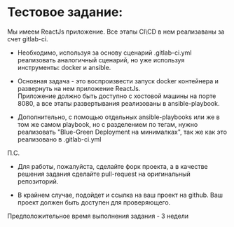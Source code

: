 # Тестовое задание:

Мы имеем ReactJs приложение. Все этапы CI\CD в нем реализаваны за счет gitlab-ci.  
+ Необходимо, используя за основу сценарий .gitlab-ci.yml реализовать аналогичный сценарий, но уже используя инструменты:
docker и ansible.  

+ Основная задача - это воспроизвести запуск docker контейнера и развернуть на нем приложение ReactJs.  
Приложение должно быть доступно с хостовой машины на порте 8080, а все этапы развертывания реализованы в ansible-playbook.

+ Дополнительно, с помощью отдельных ansible-playbooks или же в том же самом playbook, но с разделением по тегам, нужно  
реализовать "Blue-Green Deployment на минималках", так же как это реализовано в .gitlab-ci.yml



П.С.  
* Для работы, пожалуйста, сделайте форк проекта, а в качестве решения задания сделайте pull-request на 
оригинальный репозиторий.  

* В крайнем случае, подойдет и ссылка на ваш проект на github. Ваш проект должен быть доступен для проверяющего.  

Предположительное время выполнения задания - 3 недели
